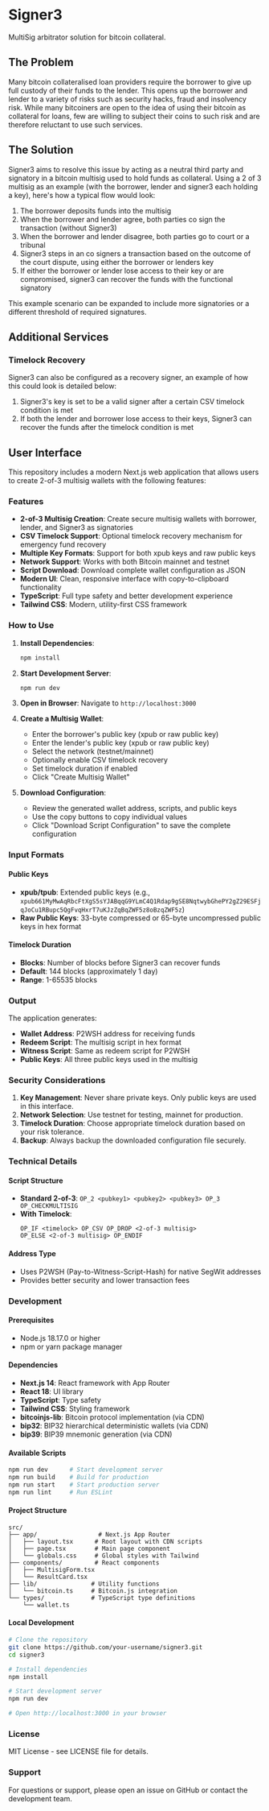 # Signer3

MultiSig arbitrator solution for bitcoin collateral.

## The Problem

Many bitcoin collateralised loan providers require the borrower to give up full custody of their funds to the lender. This opens up the borrower and lender to a variety of risks such as security hacks, fraud and insolvency risk. While many bitcoiners are open to the idea of using their bitcoin as collateral for loans, few are willing to subject their coins to such risk and are therefore reluctant to use such services.

## The Solution

Signer3 aims to resolve this issue by acting as a neutral third party and signatory in a bitcoin multisig used to hold funds as collateral. Using a 2 of 3 multisig as an example (with the borrower, lender and signer3 each holding a key), here's how a typical flow would look:

1. The borrower deposits funds into the multisig
2. When the borrower and lender agree, both parties co sign the transaction (without Signer3)
3. When the borrower and lender disagree, both parties go to court or a tribunal
4. Signer3 steps in an co signers a transaction based on the outcome of the court dispute, using either the borrower or lenders key
5. If either the borrower or lender lose access to their key or are compromised, signer3 can recover the funds with the functional signatory

This example scenario can be expanded to include more signatories or a different threshold of required signatures.

## Additional Services

### Timelock Recovery

Signer3 can also be configured as a recovery signer, an example of how this could look is detailed below:

1. Signer3's key is set to be a valid signer after a certain CSV timelock condition is met
2. If both the lender and borrower lose access to their keys, Signer3 can recover the funds after the timelock condition is met

## User Interface

This repository includes a modern Next.js web application that allows users to create 2-of-3 multisig wallets with the following features:

### Features

- **2-of-3 Multisig Creation**: Create secure multisig wallets with borrower, lender, and Signer3 as signatories
- **CSV Timelock Support**: Optional timelock recovery mechanism for emergency fund recovery
- **Multiple Key Formats**: Support for both xpub keys and raw public keys
- **Network Support**: Works with both Bitcoin mainnet and testnet
- **Script Download**: Download complete wallet configuration as JSON
- **Modern UI**: Clean, responsive interface with copy-to-clipboard functionality
- **TypeScript**: Full type safety and better development experience
- **Tailwind CSS**: Modern, utility-first CSS framework

### How to Use

1. **Install Dependencies**:

   ```bash
   npm install
   ```

2. **Start Development Server**:

   ```bash
   npm run dev
   ```

3. **Open in Browser**:
   Navigate to `http://localhost:3000`

4. **Create a Multisig Wallet**:
   - Enter the borrower's public key (xpub or raw public key)
   - Enter the lender's public key (xpub or raw public key)
   - Select the network (testnet/mainnet)
   - Optionally enable CSV timelock recovery
   - Set timelock duration if enabled
   - Click "Create Multisig Wallet"

5. **Download Configuration**:
   - Review the generated wallet address, scripts, and public keys
   - Use the copy buttons to copy individual values
   - Click "Download Script Configuration" to save the complete configuration

### Input Formats

#### Public Keys

- **xpub/tpub**: Extended public keys (e.g., `xpub661MyMwAqRbcFtXgS5sYJABqqG9YLmC4Q1Rdap9gSE8NqtwybGhePY2gZ29ESFjqJoCu1RBupc5QgFvqHxrT7uKJzZqBqZWF5z8oBzqZWF5z`)
- **Raw Public Keys**: 33-byte compressed or 65-byte uncompressed public keys in hex format

#### Timelock Duration

- **Blocks**: Number of blocks before Signer3 can recover funds
- **Default**: 144 blocks (approximately 1 day)
- **Range**: 1-65535 blocks

### Output

The application generates:

- **Wallet Address**: P2WSH address for receiving funds
- **Redeem Script**: The multisig script in hex format
- **Witness Script**: Same as redeem script for P2WSH
- **Public Keys**: All three public keys used in the multisig

### Security Considerations

1. **Key Management**: Never share private keys. Only public keys are used in this interface.
2. **Network Selection**: Use testnet for testing, mainnet for production.
3. **Timelock Duration**: Choose appropriate timelock duration based on your risk tolerance.
4. **Backup**: Always backup the downloaded configuration file securely.

### Technical Details

#### Script Structure

- **Standard 2-of-3**: `OP_2 <pubkey1> <pubkey2> <pubkey3> OP_3 OP_CHECKMULTISIG`
- **With Timelock**:
  ```
  OP_IF <timelock> OP_CSV OP_DROP <2-of-3 multisig>
  OP_ELSE <2-of-3 multisig> OP_ENDIF
  ```

#### Address Type

- Uses P2WSH (Pay-to-Witness-Script-Hash) for native SegWit addresses
- Provides better security and lower transaction fees

### Development

#### Prerequisites

- Node.js 18.17.0 or higher
- npm or yarn package manager

#### Dependencies

- **Next.js 14**: React framework with App Router
- **React 18**: UI library
- **TypeScript**: Type safety
- **Tailwind CSS**: Styling framework
- **bitcoinjs-lib**: Bitcoin protocol implementation (via CDN)
- **bip32**: BIP32 hierarchical deterministic wallets (via CDN)
- **bip39**: BIP39 mnemonic generation (via CDN)

#### Available Scripts

```bash
npm run dev      # Start development server
npm run build    # Build for production
npm run start    # Start production server
npm run lint     # Run ESLint
```

#### Project Structure

```
src/
├── app/                 # Next.js App Router
│   ├── layout.tsx      # Root layout with CDN scripts
│   ├── page.tsx        # Main page component
│   └── globals.css     # Global styles with Tailwind
├── components/         # React components
│   ├── MultisigForm.tsx
│   └── ResultCard.tsx
├── lib/               # Utility functions
│   └── bitcoin.ts     # Bitcoin.js integration
└── types/             # TypeScript type definitions
    └── wallet.ts
```

#### Local Development

```bash
# Clone the repository
git clone https://github.com/your-username/signer3.git
cd signer3

# Install dependencies
npm install

# Start development server
npm run dev

# Open http://localhost:3000 in your browser
```

### License

MIT License - see LICENSE file for details.

### Support

For questions or support, please open an issue on GitHub or contact the development team.
